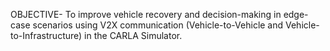  OBJECTIVE-
To improve vehicle recovery and decision-making in edge-case scenarios using V2X communication (Vehicle-to-Vehicle and Vehicle-to-Infrastructure) in the CARLA Simulator.
